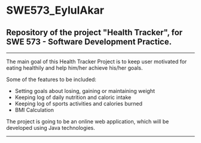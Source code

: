 # SWE573_EylulAkar
## Repository of the project "Health Tracker", for SWE 573 - Software Development Practice.

--------------------------------------------------------------------------------------
The main goal of this Health Tracker Project is to keep user motivated for eating healthily and help him/her achieve his/her goals.

Some of the features to be included: 

- Setting goals about losing, gaining or maintaining weight
- Keeping log of daily nutrition and caloric intake
- Keeping log of sports activities and calories burned 
- BMI Calculation

The project is going to be an online web application, which will be developed using Java technologies.

--------------------------------------------------------------------------------------
